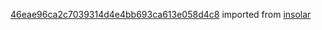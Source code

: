 [46eae96ca2c7039314d4e4bb693ca613e058d4c8](https://github.com/insolar/insolar/commit/46eae96ca2c7039314d4e4bb693ca613e058d4c8) imported from [insolar](https://github.com/insolar/insolar)
